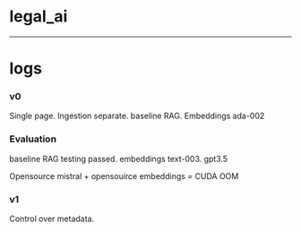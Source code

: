 # legal_ai
---
# logs

### v0

Single page. Ingestion separate. baseline RAG. Embeddings ada-002

### Evaluation

baseline RAG testing passed. embeddings text-003. gpt3.5

Opensource mistral + opensouirce embeddings = CUDA OOM

### v1

Control over metadata.